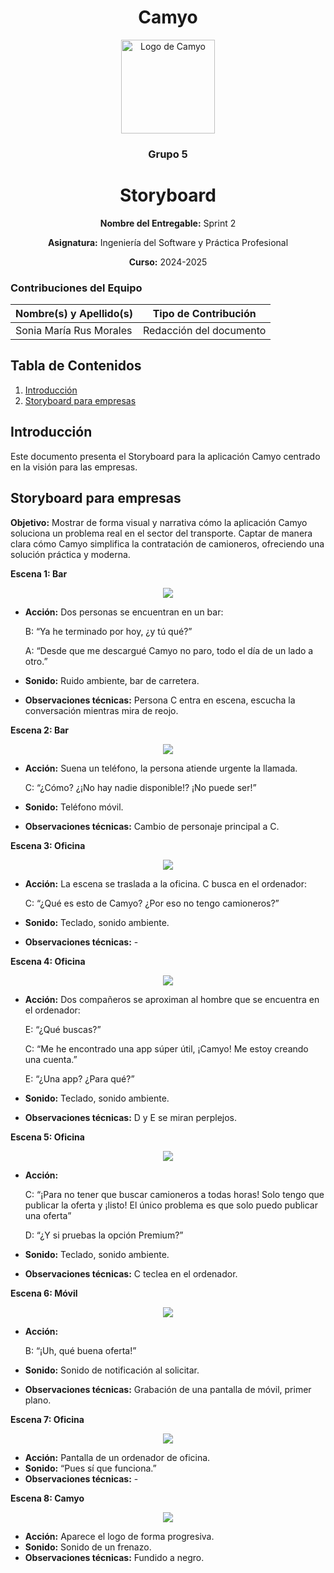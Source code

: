 <h1 align="center">
  Camyo
</h1>

<p align="center">
  <img src="https://i.imgur.com/C72nY4p.png" alt="Logo de Camyo" width="150">
</p>

<h3 align="center">
  <strong>Grupo 5</strong>
</h3>

<h1 align="center">
  <strong>Storyboard</strong>
</h1>

<p align="center">
  <strong>Nombre del Entregable:</strong> Sprint 2 
</p>
<p align="center">
  <strong>Asignatura:</strong> Ingeniería del Software y Práctica Profesional  
</p>
<p align="center">
  <strong>Curso:</strong> 2024-2025  
</p>

### Contribuciones del Equipo

| Nombre(s) y Apellido(s)       | Tipo de Contribución          |
|-------------------------------|-------------------------------|
| Sonia María Rus Morales       | Redacción del documento       |

## Tabla de Contenidos

1. [Introducción](#introducción)
2. [Storyboard para empresas](#storyboard-para-empresas)

## Introducción

Este documento presenta el Storyboard para la aplicación Camyo centrado en la visión para las empresas.

## Storyboard para empresas

**Objetivo:** Mostrar de forma visual y narrativa cómo la aplicación Camyo soluciona un problema real en el sector del transporte. Captar de manera clara cómo Camyo simplifica la contratación de camioneros, ofreciendo una solución práctica y moderna.

**Escena 1: Bar**

<p align="center">
<img src="images/storyboard/escena1.png">
</p>

- **Acción:** Dos personas se encuentran en un bar:  

  B: “Ya he terminado por hoy, ¿y tú qué?” 

  A: “Desde que me descargué Camyo no paro, todo el día de un lado a otro.” 

- **Sonido:** Ruido ambiente, bar de carretera.  
- **Observaciones técnicas:** Persona C entra en escena, escucha la conversación mientras mira de reojo.

**Escena 2: Bar**

<p align="center">
<img src="images/storyboard/escena2.png">
</p>

- **Acción:** Suena un teléfono, la persona atiende urgente la llamada.  

  C: “¿Cómo? ¿¡No hay nadie disponible!? ¡No puede ser!” 

- **Sonido:** Teléfono móvil.  
- **Observaciones técnicas:** Cambio de personaje principal a C.

**Escena 3: Oficina**

<p align="center">
<img src="images/storyboard/escena3.png">
</p>

- **Acción:** La escena se traslada a la oficina. C busca en el ordenador: 

  C: “¿Qué es esto de Camyo? ¿Por eso no tengo camioneros?” 

- **Sonido:**  Teclado, sonido ambiente. 
- **Observaciones técnicas:** -

**Escena 4: Oficina**

<p align="center">
<img src="images/storyboard/escena4.png">
</p>

- **Acción:** Dos compañeros se aproximan al hombre que se encuentra en el ordenador:  

  E: “¿Qué buscas?” 

  C: “Me he encontrado una app súper útil, ¡Camyo! Me estoy creando una cuenta.” 

  E: “¿Una app? ¿Para qué?” 

- **Sonido:**  Teclado, sonido ambiente. 
- **Observaciones técnicas:**  D y E se miran perplejos. 

**Escena 5: Oficina**

<p align="center">
<img src="images/storyboard/escena5.png">
</p>

- **Acción:** 

  C: “¡Para no tener que buscar camioneros a todas horas! Solo tengo que publicar la oferta y ¡listo! El único problema es que solo puedo publicar una oferta” 

  D: “¿Y si pruebas la opción Premium?”  

- **Sonido:**  Teclado, sonido ambiente. 
- **Observaciones técnicas:**  C teclea en el ordenador. 


**Escena 6: Móvil**

<p align="center">
<img src="images/storyboard/escena6.png">
</p>

- **Acción:** 

  B: “¡Uh, qué buena oferta!” 
- **Sonido:**   Sonido de notificación al solicitar.  
- **Observaciones técnicas:**  Grabación de una pantalla de móvil, primer plano. 

**Escena 7: Oficina**

<p align="center">
<img src="images/storyboard/escena7.png">
</p>

- **Acción:** Pantalla de un ordenador de oficina. 
- **Sonido:**   “Pues sí que funciona.” 
- **Observaciones técnicas:**  -
 
**Escena 8: Camyo**

<p align="center">
<img src="images/storyboard/escena8.png">
</p>

- **Acción:** Aparece el logo de forma progresiva. 
- **Sonido:**    Sonido de un frenazo. 
- **Observaciones técnicas:**  Fundido a negro. 
